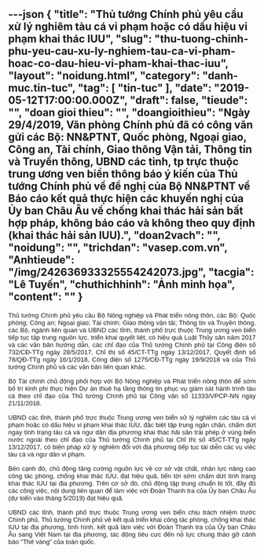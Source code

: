 ---json
{
    "title": "Thủ tướng Chính phủ yêu cầu xử lý nghiêm tàu cá vi phạm hoặc có dấu hiệu vi phạm khai thác IUU",
    "slug": "thu-tuong-chinh-phu-yeu-cau-xu-ly-nghiem-tau-ca-vi-pham-hoac-co-dau-hieu-vi-pham-khai-thac-iuu",
    "layout": "noidung.html",
    "category": "danh-muc.tin-tuc",
    "tag": [
        "tin-tuc"
    ],
    "date": "2019-05-12T17:00:00.000Z",
    "draft": false,
    "tieude": "",
    "doan gioi thieu": "",
    "doangioithieu": "Ngày 29/4/2019, Văn phòng Chính phủ đã có công văn gửi các Bộ: NN&PTNT, Quốc phòng, Ngoại giao, Công an, Tài chính, Giao thông Vận tải, Thông tin và Truyền thông, UBND các tỉnh, tp trực thuộc trung ương ven biển thông báo ý kiến của Thủ tướng Chính phủ về đề nghị của Bộ NN&PTNT về Báo cáo kết quả thực hiện các khuyến nghị của Ủy ban Châu Âu về chống khai thác hải sản bất hợp pháp, không báo cáo và không theo quy định (khai thác hải sản IUU).",
    "doan2vach": "",
    "noidung": "",
    "trichdan": "vasep.com.vn",
    "Anhtieude": "/img/242636933325554242073.jpg",
    "tacgia": "Lê Tuyến",
    "chuthichhinh": "Ảnh minh họa",
    "__content__": ""
}
---
<p style="margin-left:0in; margin-right:0in; text-align:justify"><span style="font-size:13px"><span style="color:#1b1b1b"><span style="font-family:Arial"><span style="background-color:#ffffff">Thủ tướng Ch&iacute;nh phủ y&ecirc;u cầu Bộ N&ocirc;ng nghiệp v&agrave; Ph&aacute;t triển n&ocirc;ng th&ocirc;n, c&aacute;c Bộ: Quốc ph&ograve;ng; C&ocirc;ng an; Ngoại giao; T&agrave;i ch&iacute;nh; Giao th&ocirc;ng vận tải; Th&ocirc;ng tin v&agrave; Truyền th&ocirc;ng, c&aacute;c Bộ, ng&agrave;nh li&ecirc;n quan v&agrave; UBND c&aacute;c tỉnh, th&agrave;nh phố trực thuộc Trung ương ven biển tiếp tục tập trung nguồn lực, triển khai quyết liệt, c&oacute; hiệu quả Luật Thủy sản năm 2017 v&agrave; c&aacute;c văn bản hướng dẫn, c&aacute;c chỉ đạo của Thủ tướng Ch&iacute;nh phủ tại C&ocirc;ng điện số 732/CĐ-TTg ng&agrave;y 28/5/2017, Chỉ thị số 45/CT-TTg ng&agrave;y 13/12/2017, Quyết định số 78/QĐ-TTg ng&agrave;y 16/1/2018, C&ocirc;ng điện số 1275/CĐ-TTg ng&agrave;y 19/9/2018 v&agrave; của Thủ tướng Ch&iacute;nh phủ v&agrave; c&aacute;c văn bản li&ecirc;n quan kh&aacute;c.</span></span></span></span></p>

<p style="margin-left:0in; margin-right:0in; text-align:justify"><span style="font-size:13px"><span style="color:#1b1b1b"><span style="font-family:Arial"><span style="background-color:#ffffff">Bộ T&agrave;i ch&iacute;nh chủ động phối hợp với Bộ N&ocirc;ng nghiệp v&agrave; Ph&aacute;t triển n&ocirc;ng th&ocirc;n để sớm bố tr&iacute; kinh ph&iacute; thực hiện Dự &aacute;n thu&ecirc; hạ tầng th&ocirc;ng tin phục vụ gi&aacute;m s&aacute;t h&agrave;nh tr&igrave;nh t&agrave;u c&aacute; theo chỉ đạo của Thủ tướng Ch&iacute;nh phủ tại C&ocirc;ng văn số 11333/VPCP-NN ng&agrave;y 21/11/2018.</span></span></span></span></p>

<p style="margin-left:0in; margin-right:0in; text-align:justify"><span style="font-size:13px"><span style="color:#1b1b1b"><span style="font-family:Arial"><span style="background-color:#ffffff">UBND c&aacute;c tỉnh, th&agrave;nh phố trực thuộc Trung ương ven biển xử l&yacute; nghi&ecirc;m c&aacute;c t&agrave;u c&aacute; vi phạm hoặc c&oacute; dấu hiệu vi phạm khai th&aacute;c IUU, đặc biệt tập trung ngăn chặn, chấm dứt ngay t&igrave;nh trạng t&agrave;u c&aacute; v&agrave; ngư d&acirc;n địa phương khai th&aacute;c hải sản tr&aacute;i ph&eacute;p ở v&ugrave;ng biển nước ngo&agrave;i theo chỉ đạo của Thủ tướng Ch&iacute;nh phủ tại Chỉ thị số 45/CT-TTg ng&agrave;y 13/12/2017, c&oacute; biện ph&aacute;p xử l&yacute; nghi&ecirc;m đối với địa phương tiếp tục t&aacute;i diễn c&aacute;c vụ việc t&agrave;u c&aacute; v&agrave; ngư d&acirc;n vi phạm.</span></span></span></span></p>

<p style="margin-left:0in; margin-right:0in; text-align:justify"><span style="font-size:13px"><span style="color:#1b1b1b"><span style="font-family:Arial"><span style="background-color:#ffffff">B&ecirc;n cạnh đ&oacute;, chủ động tăng cường nguồn lực về cơ sở vật chất, nh&acirc;n lực n&acirc;ng cao c&ocirc;ng t&aacute;c ph&ograve;ng, chống khai th&aacute;c IUU, đạt hiệu quả, tiến tới sớm chấm dứt t&igrave;nh trạng khai th&aacute;c IUU tại địa phương. Tr&ecirc;n cơ sở đ&oacute;, chủ động tập trung chuẩn bị tốt, đầy đủ c&aacute;c c&ocirc;ng việc, nội dung li&ecirc;n quan để l&agrave;m việc với Đo&agrave;n Thanh tra của Ủy ban Ch&acirc;u &Acirc;u (dự kiến v&agrave;o th&aacute;ng 5/2019) đạt hiệu quả.</span></span></span></span></p>

<p style="margin-left:0in; margin-right:0in; text-align:justify"><span style="font-size:13px"><span style="color:#1b1b1b"><span style="font-family:Arial"><span style="background-color:#ffffff">UBND c&aacute;c tỉnh, th&agrave;nh phố trực thuộc Trung ương ven biển chịu tr&aacute;ch nhiệm trước Ch&iacute;nh phủ, Thủ tướng Ch&iacute;nh phủ về kết quả triển khai c&ocirc;ng t&aacute;c ph&ograve;ng, chống khai th&aacute;c IUU tại địa phương, t&igrave;nh h&igrave;nh, kết quả l&agrave;m việc với Đo&agrave;n Thanh tra của Ủy ban Ch&acirc;u &Acirc;u sang Việt Nam tại địa phương, t&aacute;c động ti&ecirc;u cực đến nỗ lực chung th&aacute;o gỡ cảnh b&aacute;o &quot;Thẻ v&agrave;ng&quot; của to&agrave;n quốc.</span></span></span></span></p>
